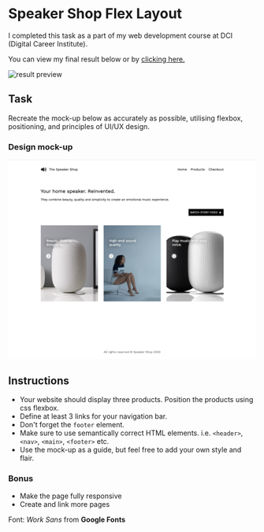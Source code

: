 # Speaker Shop Flex Layout
I completed this task as a part of my web development course at DCI (Digital Career Institute).

You can view my final result below or by [clicking here.](https://nik1703.github.io/speaker-shop-flex-layout/)

![result preview](./images/result-preview.gif "preview of the result")

## Task

Recreate the mock-up below as accurately as possible, utilising flexbox, positioning, and principles of UI/UX design.


### Design mock-up

![design](./images/mockup.png)

## Instructions
- Your website should display three products. Position the products using css flexbox.
- Define at least 3 links for your navigation bar.
- Don't forget the `footer` element.
- Make sure to use semantically correct HTML elements. i.e. `<header>`, `<nav>`, `<main>`, `<footer>` etc.
- Use the mock-up as a guide, but feel free to add your own style and flair.

### Bonus

- Make the page fully responsive
- Create and link more pages

Font: *Work Sans* from **Google Fonts**